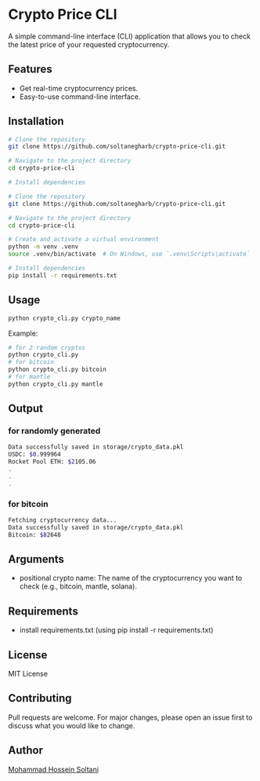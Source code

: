 # Crypto Price CLI

A simple command-line interface (CLI) application that allows you to check the latest price of your requested cryptocurrency.

## Features
- Get real-time cryptocurrency prices.
- Easy-to-use command-line interface.

## Installation

```sh
# Clone the repository
git clone https://github.com/soltanegharb/crypto-price-cli.git

# Navigate to the project directory
cd crypto-price-cli

# Install dependencies

# Clone the repository
git clone https://github.com/soltanegharb/crypto-price-cli.git

# Navigate to the project directory
cd crypto-price-cli

# Create and activate a virtual environment
python -m venv .venv
source .venv/bin/activate  # On Windows, use `.venv\Scripts\activate`

# Install dependencies
pip install -r requirements.txt

```

## Usage

```sh
python crypto_cli.py crypto_name
```

Example:

```sh
# for 2 random cryptos 
python crypto_cli.py
# for bitcoin
python crypto_cli.py bitcoin
# for mantle
python crypto_cli.py mantle
```

## Output
### for randomly generated
```sh
Data successfully saved in storage/crypto_data.pkl
USDC: $0.999964
Rocket Pool ETH: $2105.06
.
.
.
```
### for bitcoin
```sh
Fetching cryptocurrency data...
Data successfully saved in storage/crypto_data.pkl
Bitcoin: $82648
```
## Arguments
- positional crypto name: The name of the cryptocurrency you want to check (e.g., bitcoin, mantle, solana).


## Requirements
- install requirements.txt (using pip install -r requirements.txt)

## License
MIT License

## Contributing
Pull requests are welcome. For major changes, please open an issue first to discuss what you would like to change.

## Author
[Mohammad Hossein Soltani](https://github.com/soltanegharb)
